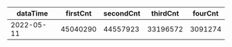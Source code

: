 |dataTime|firstCnt|secondCnt|thirdCnt|fourCnt|
|-|-|-|-|-|
|2022-05-11|45040290|44557923|33196572|3091274|